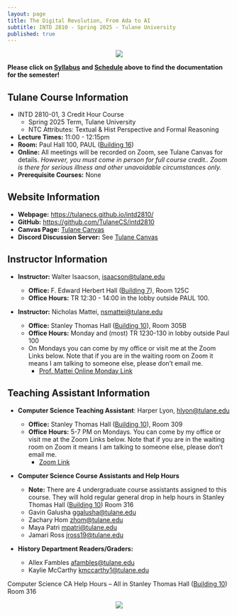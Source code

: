 ```yaml
---
layout: page
title: The Digital Revolution, From Ada to AI
subtitle: INTD 2810 - Spring 2025 - Tulane University
published: true
---
```

<p style="text-align:center;"><img src="{{ 'img/cover.png' | relative_url }}" /></p>

**Please click on [Syllabus](syllabus.md) and [Schedule](schedule.md) above to find the documentation for the semester!**

## Tulane Course Information
- INTD 2810-01, 3 Credit Hour Course
  - Spring 2025 Term, Tulane University
  - NTC Attributes: Textual & Hist Perspective and Formal Reasoning
- **Lecture Times:** 11:00 - 12:15pm
- **Room:** Paul Hall 100, PAUL ([Building 16](https://admission.tulane.edu/map))
- **Online:** All meetings will be recorded on Zoom, see Tulane Canvas for details. *However, you must come in person for full course credit.. Zoom is there for serious illness and other unavoidable circumstances only.*
- **Prerequisite Courses:** None

## Website Information
- **Webpage:** <https://tulanecs.github.io/intd2810/>
- **GitHub:** <https://github.com/TulaneCS/intd2810>
- **Canvas Page:** [Tulane Canvas](https://tulane.instructure.com/)
- **Discord Discussion Server:** See [Tulane Canvas](https://tulane.instructure.com/)

## Instructor Information
- **Instructor:** Walter Isaacson, <isaacson@tulane.edu>
  - **Office:** F. Edward Herbert Hall ([Building 7](https://admission.tulane.edu/map)), Room 125C
  - **Office Hours:** TR 12:30 - 14:00 in the lobby outside PAUL 100.

- **Instructor:** Nicholas Mattei, <nsmattei@tulane.edu>
  - **Office:** Stanley Thomas Hall ([Building 10](https://admission.tulane.edu/map)), Room 305B
  - **Office Hours:** Monday and (most) TR 1230-130 in lobby outside Paul 100
  - On Mondays you can come by my office or visit me at the Zoom Links below. Note that if you are in the waiting room on Zoom it means I am talking to someone else, please don’t email me.
    - [Prof. Mattei Online Monday Link](https://tulane.zoom.us/j/97132310339)


## Teaching Assistant Information

- **Computer Science Teaching Assistant**: Harper Lyon, <hlyon@tulane.edu>
  - **Office:** Stanley Thomas Hall ([Building 10](https://admission.tulane.edu/map)), Room 309
  - **Office Hours:** 5-7 PM on Mondays. You can come by my office or visit me at the Zoom Links below. Note that if you are in the waiting room on Zoom it means I am talking to someone else, please don’t email me.
    - [Zoom Link](https://tulane.zoom.us/j/99348809166)

- **Computer Science Course Assistants and Help Hours**
  - **Note:** There are 4 undergraduate course assistants assigned to this course. They will hold regular general drop in help hours in Stanley Thomas Hall ([Building 10](https://admission.tulane.edu/map)) Room 316 
  - Gavin Galusha <ggalusha@tulane.edu>
  - Zachary Hom <zhom@tulane.edu>
  - Maya Patri <mpatri@tulane.edu>
  - Jamari Ross <jross19@tulane.edu>

- **History Department Readers/Graders:**
  - Allex Fambles <afambles@tulane.edu>
  - Kaylie McCarthy <kmccarthy1@tulane.edu>

Computer Science CA Help Hours – All in Stanley Thomas Hall ([Building 10](https://admission.tulane.edu/map)) Room 316

<p style="text-align:center;"><img src="{{ 'img/cahours.png' | relative_url }}" /></p>